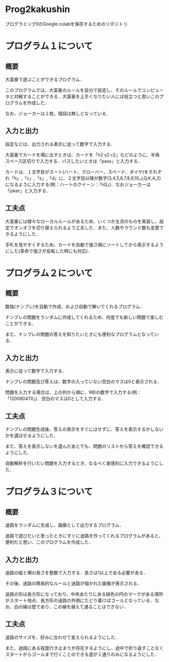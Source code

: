# Prog2kakushin
プログラミングⅡのGoogle colabを保存するためのリポジトリ
# プログラム１について
## 概要
大富豪で遊ぶことができるプログラム．

このプログラムでは、大富豪のルールを自分で設定し、そのルールでコンピュータと対戦することができる．大富豪を上手くなりたい人には役立つと思いこのプログラムを作成した．

なお、ジョーカーは１枚、階段は無しとなっている．

## 入力と出力
設定などは、出力される表示に従って数字で入力する．

大富豪でカードを場に出すときは、カードを「h2 s2 c2」などのように、半角スペース区切りで入力する．パスしたいときは「pass」と入力する．

カードは、１文字目がスート(ハート、クローバー、スペード、ダイヤ)をそれぞれ「h」,「c」,「s」,「d」に、２文字目以降が数字(3,4,5,6,7,8,9,10,J,Q,K,A,2)になるように入力する(例：ハートのクイーン：「hQ」)．なおジョーカーは「joker」と入力する．

## 工夫点
大富豪には様々なローカルルールがあるため、いくつか主流のものを実装し、設定でオンオフを切り替えられるよう工夫した．また、人数やラウンド数も変更できるようにした．

手札を見やすくするため、カードを自動で強さ順にソートしてから表示するようにした(革命で強さが反転した時にも対応)．
# プログラム２について
## 概要
数独(ナンプレ)を自動で作成、および自動で解いてくれるプログラム．

ナンプレの問題をランダムに作成してくれるため、何度でも新しい問題で楽しむことができる．

また、ナンプレの問題の答えを知りたいときにも便利なプログラムとなっている．
## 入力と出力
表示に従って数字で入力する．

ナンプレの問題及び答えは、数字の入っていない空白のマスは0と表示される．

問題を入力する場合は、上の列から順に、9桁の数字で入力する(例：「120080470」)．空白のマスは0として入力する．
## 工夫点
ナンプレの問題生成後、答えの表示をすぐにはせずに、答えを表示するかしないかを選ばせるようにした．

また、答えを表示しないを選んだあとでも、問題のリストから答えを確認できるようにした．

自動解析を行いたい問題を入力するとき、なるべく直感的に入力できるようにした．
# プログラム３について
## 概要
迷路をランダムに生成し、画像として出力するプログラム．

迷路で遊びたいと思ったときにすぐに迷路を作ってくれるプログラムがあると、便利だと思い、このプログラムを作成した．
## 入力と出力
迷路の縦と横の長さを整数で入力する．長さは1以上である必要がある．

その後、迷路の簡易的なルールと迷路が描かれた画像が表示される．

迷路の形は長方形になっており、中央あたりにある緑色の円のマークがある場所がスタート地点、長方形の迷路の外側にたどり着けばゴールとなっている．なお、白の線は壁であり、この線を越えて通ることはできない．
## 工夫点
迷路のサイズを、好みに合わせて変えられるようにした．

また、迷路にある程度行き止まりが存在するようにし、途中で折り返すことなくスタートからゴールまで行くことのできる道が１通りのみになるようにした．
